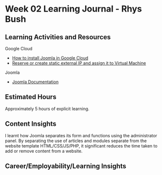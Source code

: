 <h1>Week 02 Learning Journal - Rhys Bush</h1>

<h2>Learning Activities and Resources</h2>
<p>Google Cloud</p>

- [How to install Joomla in Google Cloud](https://www.youtube.com/watch?v=Br6_GFXoYaI)
- [Reserve or create static external IP and assign it to Virtual Machine](https://www.youtube.com/watch?v=zaBNPMtb9g0)


<p>Joomla</p>

- [Joomla Documentation](https://docs.joomla.org/)

<h2>Estimated Hours</h2>
<p>Approximately 5 hours of explicit learning.</p>

<h2>Content Insights</h2>
<p>I learnt how Joomla separates its form and functions using the administrator panel. By separating the use of articles and modules separate from the website template HTML/CSS/JS/PHP, it significant reduces the time taken to add or remove content from a website.</p>


<h2>Career/Employability/Learning Insights</h2>
<p></p>